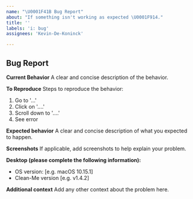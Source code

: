 ```yaml
---
name: "\U0001F41B Bug Report"
about: "If something isn't working as expected \U0001F914."
title: ''
labels: 'i: bug'
assignees: 'Kevin-De-Koninck'

---
```


## Bug Report

**Current Behavior**
A clear and concise description of the behavior.

**To Reproduce**
Steps to reproduce the behavior:
1. Go to '...'
2. Click on '....'
3. Scroll down to '....'
4. See error

**Expected behavior**
A clear and concise description of what you expected to happen.

**Screenshots**
If applicable, add screenshots to help explain your problem.

**Desktop (please complete the following information):**
 - OS version: [e.g. macOS 10.15.1]
 - Clean-Me version [e.g. v1.4.2]

**Additional context**
Add any other context about the problem here.
